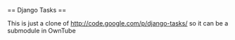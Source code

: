 == Django Tasks ==

This is just a clone of http://code.google.com/p/django-tasks/ so it can be a submodule in OwnTube
